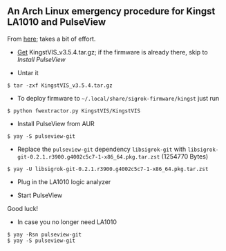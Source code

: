 ## An Arch Linux emergency procedure for Kingst LA1010 and PulseView

From [here](https://github.com/AlexUg/sigrok); takes a bit of effort.

- [Get](http://www.qdkingst.com/en/vis-old) KingstVIS_v3.5.4.tar.gz; if the firmware is already there, skip to *Install PulseView*

- Untar it
```
$ tar -zxf KingstVIS_v3.5.4.tar.gz
```
- To deploy firmware to `~/.local/share/sigrok-firmware/kingst` just run
```
$ python fwextractor.py KingstVIS/KingstVIS
```
- Install PulseView from AUR
```
$ yay -S pulseview-git
```
- Replace the `pulseview-git` dependency `libsigrok-git` with `libsigrok-git-0.2.1.r3900.g4002c5c7-1-x86_64.pkg.tar.zst` (1254770 Bytes)
```
$ yay -U libsigrok-git-0.2.1.r3900.g4002c5c7-1-x86_64.pkg.tar.zst
```
- Plug in the LA1010 logic analyzer

- Start PulseView

Good luck!

- In case you no longer need LA1010
```
$ yay -Rsn pulseview-git
$ yay -S pulseview-git
```
